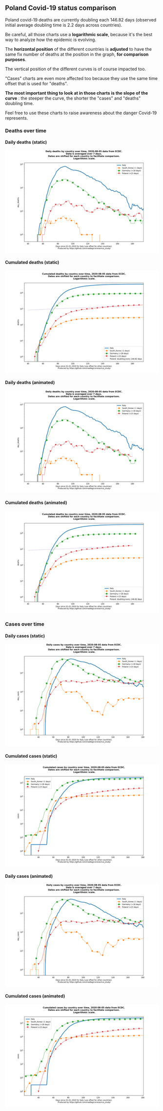 ## Poland Covid-19 status comparison 

Poland covid-19 deaths are currently doubling each 146.82 days (observed initial average doubling time is 2.2 days across countries).



Be careful, all those charts use a **logarithmic scale**, because it's the best way to analyze how the epidemic is evolving.
 
The **horizontal position** of the different countries is **adjusted** to have the same fix number of deaths at the position in the graph, **for comparison purposes**.

The vertical position of the different curves is of course impacted too.

"Cases" charts are even more affected too because they use the same time offset that is used for "deaths".

**The most important thing to look at in those charts is the slope of the curve** : the steeper the curve, the shorter the "cases" and "deaths" doubling time.

Feel free to use these charts to raise awareness about the danger Covid-19 represents. 


 
### Deaths over time
 
#### Daily deaths (static)
![Poland covid-19 daily deaths static chart](https://raw.githubusercontent.com/madlag/coronavirus_study/master/notebooks/graphs/2020-08-05/countries/Poland/2020-08-05_Poland_day_deaths.png "Poland covid-19 day_deaths static chart")   
 
#### Cumulated deaths (static)
![Poland covid-19 cumulated deaths static chart](https://raw.githubusercontent.com/madlag/coronavirus_study/master/notebooks/graphs/2020-08-05/countries/Poland/2020-08-05_Poland_deaths.png "Poland covid-19 deaths static chart")   
 
#### Daily deaths (animated)
![Poland covid-19 daily deaths animated chart](https://raw.githubusercontent.com/madlag/coronavirus_study/master/notebooks/graphs/2020-08-05/countries/Poland/2020-08-05_Poland_day_deaths.gif "Poland covid-19 day_deaths animated chart")   
 
#### Cumulated deaths (animated)
![Poland covid-19 cumulated deaths animated chart](https://raw.githubusercontent.com/madlag/coronavirus_study/master/notebooks/graphs/2020-08-05/countries/Poland/2020-08-05_Poland_deaths.gif "Poland covid-19 deaths animated chart")   

 
### Cases over time
 
#### Daily cases (static)
![Poland covid-19 daily cases static chart](https://raw.githubusercontent.com/madlag/coronavirus_study/master/notebooks/graphs/2020-08-05/countries/Poland/2020-08-05_Poland_day_cases.png "Poland covid-19 day_cases static chart")   
 
#### Cumulated cases (static)
![Poland covid-19 cumulated cases static chart](https://raw.githubusercontent.com/madlag/coronavirus_study/master/notebooks/graphs/2020-08-05/countries/Poland/2020-08-05_Poland_cases.png "Poland covid-19 cases static chart")   
 
#### Daily cases (animated)
![Poland covid-19 daily cases animated chart](https://raw.githubusercontent.com/madlag/coronavirus_study/master/notebooks/graphs/2020-08-05/countries/Poland/2020-08-05_Poland_day_cases.gif "Poland covid-19 day_cases animated chart")   
 
#### Cumulated cases (animated)
![Poland covid-19 cumulated cases animated chart](https://raw.githubusercontent.com/madlag/coronavirus_study/master/notebooks/graphs/2020-08-05/countries/Poland/2020-08-05_Poland_cases.gif "Poland covid-19 cases animated chart")   

